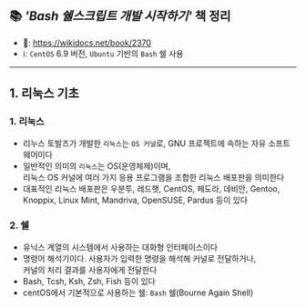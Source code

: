 

## :books: _**'Bash 쉘스크립트 개발 시작하기'**_ 책 정리
- 🔗: https://wikidocs.net/book/2370
- ℹ️: `CentOS` 6.9 버전, `Ubuntu` 기반의 `Bash` 쉘 사용
---
## 1. 리눅스 기초
### 1. 리눅스
- 리누스 토발즈가 개발한 `리눅스`는 `OS 커널`로, GNU 프로젝트에 속하는 자유 소프트웨어이다
- 일반적인 의미의 `리눅스`는 OS(운영체제)이며, <br>
  리눅스 OS 커널에 여러 가지 응용 프로그램을 조합한 리눅스 배포판을 의미한다
- 대표적인 리눅스 배포판은 우분투, 레드햇, CentOS, 페도라, 데비안, Gentoo, Knoppix, Linux Mint, Mandriva, OpenSUSE, Pardus 등이 있다

### 2. 쉘
- 유닉스 계열의 시스템에서 사용하는 대화형 인터페이스이다
- 명령어 해석기이다. 사용자가 입력한 명령을 해석해 커널로 전달하거나, <br>
커널의 처리 결과를 사용자에게 전달한다
- Bash, Tcsh, Ksh, Zsh, Fish 등이 있다
- centOS에서 기본적으로 사용하는 쉘: `Bash` 쉘(Bourne Again Shell)




